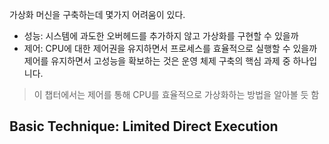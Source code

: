 가상화 머신을 구축하는데 몇가지 어려움이 있다.
- 성능: 시스템에 과도한 오버헤드를 추가하지 않고 가상화를 구현할 수 있을까
- 제어: CPU에 대한 제어권을 유지하면서 프로세스를 효율적으로 실행할 수 있을까
제어를 유지하면서 고성능을 확보하는 것은 운영 체제 구축의 핵심 과제 중 하나입니다.

> 이 챕터에서는 제어를 통해 CPU를 효율적으로 가상화하는 방법을 알아볼 듯 함

## Basic Technique: Limited Direct Execution